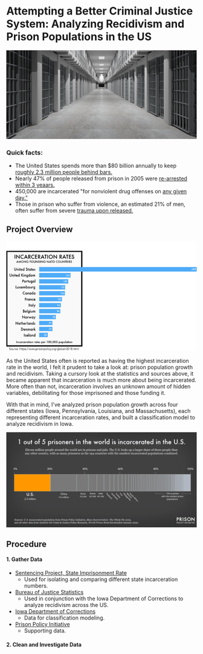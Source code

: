 # Attempting a Better Criminal Justice System: Analyzing Recidivism and Prison Populations in the US

![prisonh](https://github.com/conlpate/Flatiron-Capstone-Recidivism/blob/main/images/prison%20hall.jpg)

### Quick facts:
- The United States spends more than $80 billion annually to keep [roughly 2.3 million people behind bars.](https://www.themarshallproject.org/2019/12/17/the-hidden-cost-of-incarceration)
- Nearly 47% of people released from prison in 2005 were [re-arrested within 3 yeaars.](https://bjs.ojp.gov/content/pub/pdf/18upr9yfup0514.pdf)
- 450,000 are incarcerated "for nonviolent drug offenses on [any given day."](https://www.prisonpolicy.org/reports/pie2020.html)
- Those in prison who suffer from violence, an estimated 21% of men, often suffer from severe [trauma upon released.](https://www.prisonpolicy.org/blog/2017/06/22/mental_health/)

## Project Overview

![global](https://github.com/conlpate/Flatiron-Capstone-Recidivism/blob/main/images/incarc%20nato.png)

As the United States often is reported as having the highest incarceration rate in the world, I felt it prudent to take a look at: prison population growth and recidivism. Taking a cursory look at the statistics and sources above, it became apparent that incarceration is much more about being incarcerated. More often than not, incarceration involves an unknown amount of hidden variables, debilitating for those imprisoned and those funding it. 

With that in mind, I've analyzed prison population growth across four different states (Iowa, Pennsylvania, Louisiana, and Massachusetts), each representing different incarceration rates, and built a classification model to analyze recidivism in Iowa. 

![rank](https://github.com/conlpate/Flatiron-Capstone-Recidivism/blob/main/images/percent_incarcerated.png)

## Procedure 
#### 1. Gather Data
  - [Sentencing Project, State Imprisonment Rate](https://www.sentencingproject.org/the-facts/#rankings)
    - Used for isolating and comparing different state incarceration numbers.
  - [Bureau of Justice Statistics](https://www.bjs.gov/recidivism_2005_arrest/#)
    - Used in conjunction with the Iowa Department of Corrections to analyze recidivism across the US.
  - [Iowa Department of Corrections](https://data.iowa.gov/Correctional-System/3-Year-Recidivism-for-Offenders-Released-from-Pris/mw8r-vqy4)
    - Data for classification modeling.
  - [Prison Policy Initiative](https://www.prisonpolicy.org/profiles/)
    - Supporting data. 
#### 2. Clean and Investigate Data
  
  
